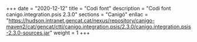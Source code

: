 +++
date        = "2020-12-12"
title       = "Codi font"
description = "Codi font canigo.integration.psis 2.3.0"
sections    = "Canigó"
enllac		= "https://hudson.intranet.gencat.cat/nexus/repository/canigo-maven2/cat/gencat/ctti/canigo.integration.psis/2.3.0/canigo.integration.psis-2.3.0-sources.jar"
weight		= 1
+++
